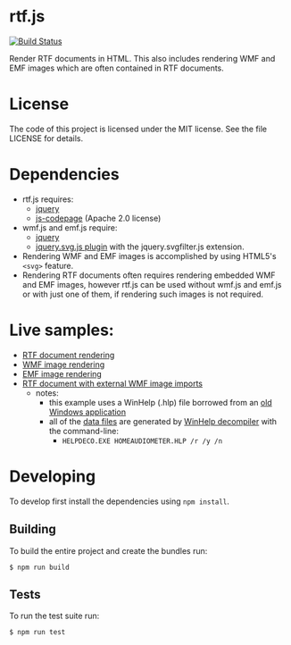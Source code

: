 # rtf.js
[![Build Status](https://travis-ci.org/tbluemel/rtf.js.svg?branch=master)](https://travis-ci.org/tbluemel/rtf.js)

Render RTF documents in HTML.  This also includes rendering WMF and EMF images which are often contained in RTF documents.

# License
The code of this project is licensed under the MIT license.  See the file LICENSE for details.

# Dependencies
* rtf.js requires:
  * [jquery](https://jquery.com/)
  * [js-codepage](https://github.com/SheetJS/js-codepage/) (Apache 2.0 license)
* wmf.js and emf.js require:
  * [jquery](https://jquery.com/)
  * [jquery.svg.js plugin](https://github.com/kbwood/svg) with the jquery.svgfilter.js extension.
* Rendering WMF and EMF images is accomplished by using HTML5's `<svg>` feature.
* Rendering RTF documents often requires rendering embedded WMF and EMF images, however rtf.js can be used without wmf.js and emf.js or with just one of them, if rendering such images is not required.

# Live samples:
* [RTF document rendering](https://tbluemel.github.io/rtf.js/samples/01_rtf/rtf.html)
* [WMF image rendering](https://tbluemel.github.io/rtf.js/samples/02_wmf/wmf.html)
* [EMF image rendering](https://tbluemel.github.io/rtf.js/samples/03_emf/emf.html)
* [RTF document with external WMF image imports](https://tbluemel.github.io/rtf.js/samples/04_rtf_imports/rtf.html)
  * notes:
    * this example uses a WinHelp (.hlp) file borrowed from an [old Windows application](https://www.esseraudio.com/index.php/en/home-audiometer-en)
    * all of the [data files](https://github.com/warren-bank/rtf.js/tree/import-image-support/samples/04_rtf_imports/data) are generated by [WinHelp decompiler](https://sourceforge.net/projects/helpdeco/) with the command-line:
      * `HELPDECO.EXE HOMEAUDIOMETER.HLP /r /y /n`

# Developing
To develop first install the dependencies using `npm install`.

## Building
To build the entire project and create the bundles run:
```
$ npm run build
```

## Tests
To run the test suite run:
```
$ npm run test
```
